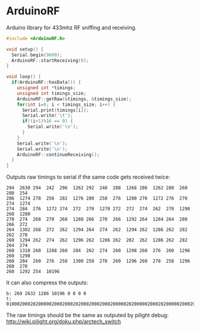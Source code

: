 ArduinoRF
==========

Arduino library for 433mhz RF sniffing and receiving.

```c++
#include <ArduinoRF.h>

void setup() {
  Serial.begin(9600);
  ArduinoRF::startReceiving(0);
}

void loop() {
  if(ArduinoRF::hasData()) {
    unsigned int *timings;
    unsigned int timings_size;
    ArduinoRF::getRaw(&timings, &timings_size);
    for(int i=0; i < timings_size; i++) {
      Serial.print(timings[i]);
      Serial.write('\t');
      if((i+1)%16 == 0) {
        Serial.write('\n');
      }
    }
    Serial.write('\n');
    Serial.write('\n');
    ArduinoRF::continueReceiving();
  }
}
```

Outputs raw timings to serial if the same code gets received twice:

```
294  2630 294  242  296  1262 292  248  288  1268 286  1262 288  260  280  254  
286  1274 278  256  282  1276 280  258  276  1280 276  1272 276  270  274  1274 
274  284  276  1272 274  272  270  1278 272  272  274  262  270  1290 268  1280 
270  274  268  270  268  1288 266  270  266  1292 264  1284 264  280  266  272  
264  1302 268  272  262  1294 264  274  262  1294 262  1286 262  282  262  278  
260  1294 262  274  262  1296 262  1286 262  282  262  1286 262  282  264  274  
260  1310 260  1288 260  284  262  274  260  1298 260  276  260  1296 260  1290 
260  284  260  276  258  1300 258  278  260  1296 260  278  258  1296 260  278  
260  1292 254  10196     
```

It can also compress the outputs:

```
b: 269 2632 1286 10196 0 0 0 0 
t: 010002000202000002000200020200020002000200000202000002000202000002000200020200000200020200020000020200000200020200000200020002000203
```

The raw timings should be the same as outputed by pilight debug: http://wiki.pilight.org/doku.php/arctech_switch